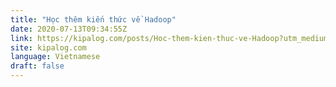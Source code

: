 ```yaml
---
title: "Học thêm kiến thức về Hadoop"
date: 2020-07-13T09:34:55Z
link: https://kipalog.com/posts/Hoc-them-kien-thuc-ve-Hadoop?utm_medium=RSS&utm_source=news.12bit.vn
site: kipalog.com
language: Vietnamese
draft: false
---
```

